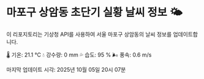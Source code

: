 
# 마포구 상암동 초단기 실황 날씨 정보 🌤️

이 리포지토리는 기상청 API를 사용하여 서울 마포구 상암동의 날씨 정보를 업데이트합니다. 

🌡️ 기온: 21.1 ℃
💧 강수량: 0 mm
💦 습도: 95 %
🌬️ 풍속: 0.6 m/s

마지막 업데이트 시각: 2025년 10월 05일 20시 07분    
